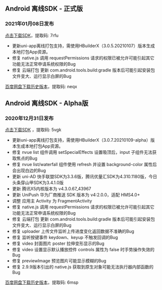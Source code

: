 ## Android 离线SDK - 正式版

### 2021年01月08日发布
[点击下载SDK](https://pan.baidu.com/s/14SZ-CjlbaNtGHk3CpamgXQ)，提取码: 7rfu

+ 更新uni-app离线打包支持，需使用HBuilderX（3.0.5.20210107）版本生成本地打包App资源。
+ 修复 native.js 调用 requestPermissions 请求的权限已被允许可能引起其它功能无法正常申请系统权限的Bug
+ 修复 云端打包 更新 com.android.tools.build:gradle 版本后可能引起安装包文件变大、运行显示白屏的Bug

[百度网盘下载历史版本](https://pan.baidu.com/s/1Gpbnq3wLvvnRO6W-SlvVpA)，提取码: neqx



## Android 离线SDK - Alpha版

### 2020年12月31日发布
[点击下载SDK](https://pan.baidu.com/s/1NLBTW94Im_zg5R38Wiijdg) ，提取码: 5vgk

+ 更新uni-app离线打包支持，需使用HBuilderX（3.0.7.20210109-alpha）版本生成本地打包App资源。
+ 修复 nvue list 组件调用 setSpecialEffects 设置吸顶后，input 子组件无法获取焦点的Bug
+ 修复 nvue list/waterfall 组件使用 refresh 并设置 background-color 属性后会出现白边的Bug
+ 更新 uni-AD 快手联盟SDK为3.3.6版，腾讯优量汇SDK为4.310.1180版，今日头条穿山甲SDK为3.4.1.0版
+ 更新 腾讯X5内核版本为 v4.3.0.67_43967
+ 更新 UniPush 华为厂商推送 SDK 版本为 v4:2.0.0，适配 HMS4.0+
+ 调整 应用主 Activity 为 FragmentActivity
+ 修复 native.js 调用 requestPermissions 请求的权限已被允许可能引起其它功能无法正常申请系统权限的Bug
+ 修复 云端打包 更新 com.android.tools.build:gradle 版本后可能引起安装包文件变大、运行显示白屏的Bug
+ 修复 uploader 上传文件监听上传进度变化返回数据不准确的Bug
+ 修复 监听按键事件 keydown、keyup 不触发回调的Bug
+ 修复 video 封面图片 poster 拉伸变形显示的Bug
+ 修复 video 设置显示默认播放控件 controls 属性为 false 时手势操作失效的Bug
+ 修复 previewImage 预览图片可能显示模糊的Bug
+ 修复 2.9.9版本引出的 native.js 获取到原生对象可能无法执行器内部函数的Bug

[百度网盘下载历史版本](https://pan.baidu.com/s/10fne34bwxWGtDJTd4PhroA)，提取码: 6msp
